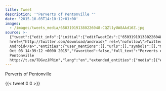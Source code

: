 ```yaml
---
title: Tweet
description: '"Perverts of Pentonville "'
date: '2015-10-03T14:10:12+01:00'
images:
  - /images/tweets_media/650319191380226048-CQZl1yUW8AAd16Z.jpg
source: >-
  {"tweet":{"edit_info":{"initial":{"editTweetIds":["650319191380226048"],"editableUntil":"2015-10-03T15:39:12.228Z","editsRemaining":"5","isEditEligible":true}},"retweeted":false,"source":"<a
  href=\"http://twitter.com/download/android\" rel=\"nofollow\">Twitter for
  Android</a>","entities":{"user_mentions":[],"urls":[],"symbols":[],"media":[{"expanded_url":"https://twitter.com/toychicken/status/650319191380226048/photo/1","indices":["24","46"],"url":"http://t.co/TDGvzJPRin","media_url":"http://pbs.twimg.com/media/CQZl1yUW8AAd16Z.jpg","id_str":"650319170916249600","id":"650319170916249600","media_url_https":"https://pbs.twimg.com/media/CQZl1yUW8AAd16Z.jpg","sizes":{"small":{"w":"680","h":"602","resize":"fit"},"thumb":{"w":"150","h":"150","resize":"crop"},"large":{"w":"1024","h":"907","resize":"fit"},"medium":{"w":"1024","h":"907","resize":"fit"}},"type":"photo","display_url":"pic.twitter.com/TDGvzJPRin"}],"hashtags":[]},"display_text_range":["0","46"],"favorite_count":"0","id_str":"650319191380226048","truncated":false,"retweet_count":"0","id":"650319191380226048","possibly_sensitive":false,"created_at":"Sat
  Oct 03 14:39:12 +0000 2015","favorited":false,"full_text":"Perverts of
  Pentonville
  http://t.co/TDGvzJPRin","lang":"en","extended_entities":{"media":[{"expanded_url":"https://twitter.com/toychicken/status/650319191380226048/photo/1","indices":["24","46"],"url":"http://t.co/TDGvzJPRin","media_url":"http://pbs.twimg.com/media/CQZl1yUW8AAd16Z.jpg","id_str":"650319170916249600","id":"650319170916249600","media_url_https":"https://pbs.twimg.com/media/CQZl1yUW8AAd16Z.jpg","sizes":{"small":{"w":"680","h":"602","resize":"fit"},"thumb":{"w":"150","h":"150","resize":"crop"},"large":{"w":"1024","h":"907","resize":"fit"},"medium":{"w":"1024","h":"907","resize":"fit"}},"type":"photo","display_url":"pic.twitter.com/TDGvzJPRin"}]}}}
---
```

Perverts of Pentonville 
    
{{< tweet 0 0 >}}
    
